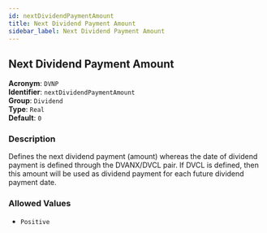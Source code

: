 ```yaml
---
id: nextDividendPaymentAmount
title: Next Dividend Payment Amount
sidebar_label: Next Dividend Payment Amount
---
```


## Next Dividend Payment Amount

**Acronym**: `DVNP`  
**Identifier**: `nextDividendPaymentAmount`  
**Group**: `Dividend`  
**Type**: `Real`  
**Default**: `0`  

### Description
Defines the next dividend payment (amount) whereas the date of dividend payment is defined through the DVANX/DVCL pair. If DVCL is defined, then this amount will be used as dividend payment for each future dividend payment date.

### Allowed Values
- `Positive`
